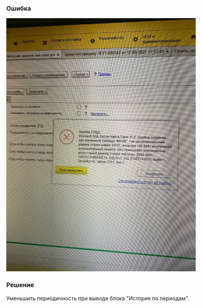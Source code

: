 ### Ошибка
![](_attachments/Ошибка%20Создания%20или%20изменения%20таблицы%20tt196%2020211018104638.png)


### Решение
Уменьшить периодичность при выводе блока "История по периодам".